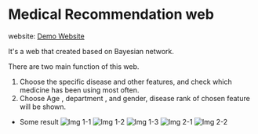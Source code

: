 # Medical Recommendation web

website: [Demo Website](https://dmc.nycu.edu.tw/drg/)

It's a web that created based on Bayesian network.

There are two main function of this web.

1. Choose the specific disease and other features, and check which medicine has been using most often.
2. Choose Age , department , and gender, disease rank of chosen feature will be shown.

- Some result 
![Img 1-1](https://i.imgur.com/iEFBuuS.png)
![Img 1-2](https://i.imgur.com/wJxzlPO.png)
![Img 1-3](https://i.imgur.com/4joiwi7.png)
![Img 2-1](https://i.imgur.com/f26jCi5.png)
![Img 2-2](https://i.imgur.com/iCxqZ5D.png)
